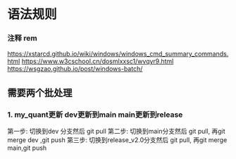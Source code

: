 # 语法规则


### 注释 rem 

https://xstarcd.github.io/wiki/windows/windows_cmd_summary_commands.html
https://www.w3cschool.cn/dosmlxxsc1/wvqyr9.html
https://wsgzao.github.io/post/windows-batch/



## 需要两个批处理

### 1. my_quant更新  dev更新到main  main更新到release

第一步: 切换到dev 分支然后          git  pull
第二步: 切换到main分支然后          git  pull, 再git merge dev ,git push
第三步: 切换到release_v2.0分支然后  git  pull, 再git merge main,git push
